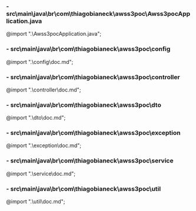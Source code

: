 ### - src\main\java\br\com\thiagobianeck\awss3poc\Awss3pocApplication.java
@import ".\Awss3pocApplication.java";

### - src\main\java\br\com\thiagobianeck\awss3poc\config
@import ".\config\doc.md";

### - src\main\java\br\com\thiagobianeck\awss3poc\controller
@import ".\controller\doc.md";

### - src\main\java\br\com\thiagobianeck\awss3poc\dto
@import ".\dto\doc.md";

### - src\main\java\br\com\thiagobianeck\awss3poc\exception
@import ".\exception\doc.md";

### - src\main\java\br\com\thiagobianeck\awss3poc\service
@import ".\service\doc.md";

### - src\main\java\br\com\thiagobianeck\awss3poc\util
@import ".\util\doc.md";
